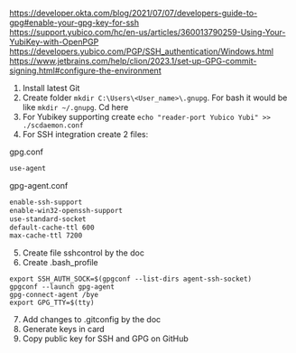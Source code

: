 https://developer.okta.com/blog/2021/07/07/developers-guide-to-gpg#enable-your-gpg-key-for-ssh  
https://support.yubico.com/hc/en-us/articles/360013790259-Using-Your-YubiKey-with-OpenPGP  
https://developers.yubico.com/PGP/SSH_authentication/Windows.html  
https://www.jetbrains.com/help/clion/2023.1/set-up-GPG-commit-signing.html#configure-the-environment  


1) Install latest Git
2) Create folder ```mkdir C:\Users\<User_name>\.gnupg```. For bash it would be like ```mkdir ~/.gnupg```. Cd here
3) For Yubikey supporting create ```echo "reader-port Yubico Yubi" >> ./scdaemon.conf```
4) For SSH integration create 2 files:  

gpg.conf
```txt
use-agent
```
gpg-agent.conf
```txt
enable-ssh-support
enable-win32-openssh-support
use-standard-socket
default-cache-ttl 600
max-cache-ttl 7200
```
5) Create file sshcontrol by the doc
6) Create .bash_profile
```
export SSH_AUTH_SOCK=$(gpgconf --list-dirs agent-ssh-socket)
gpgconf --launch gpg-agent
gpg-connect-agent /bye
export GPG_TTY=$(tty)
```
7) Add changes to .gitconfig by the doc
8) Generate keys in card
9) Copy public key for SSH and GPG on GitHub
